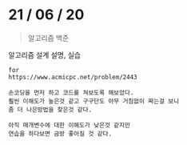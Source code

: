 # 21 / 06 / 20

> 알고리즘 백준

알고리즘 설계 설명, 실습

```
for
https://www.acmicpc.net/problem/2443

손코딩을 먼저 하고 코드를 쳐보도록 해보았다.
훨씬 이해도가 높은것 같고 구구단도 아무 거침없이 짜는걸 보니
좀 더 나은방법을 찾은것 같다.

아직 매개변수에 대한 이해도가 낮은것 같지만
연습을 하다보면 금방 좋아질 것 같다.

```
